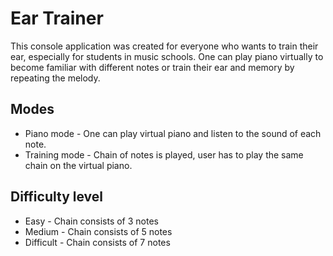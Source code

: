 # Ear Trainer

This console application was created for everyone who wants to train their ear, especially for students in music schools.
One can play piano virtually to become familiar with different notes or train their ear and memory by repeating the melody.

## Modes

* Piano mode - One can play virtual piano and listen to the sound of each note.  
* Training mode - Chain of notes is played, user has to play the same chain on the virtual piano.

## Difficulty level

* Easy - Chain consists of 3 notes  
* Medium - Chain consists of 5 notes  
* Difficult - Chain consists of 7 notes
